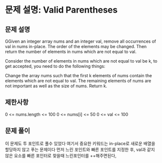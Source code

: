 # 문제 설명: Valid Parentheses

## 문제 설명

GGiven an integer array nums and an integer val, remove all occurrences of val in nums in-place. The order of the elements may be changed. Then return the number of elements in nums which are not equal to val.

Consider the number of elements in nums which are not equal to val be k, to get accepted, you need to do the following things:

Change the array nums such that the first k elements of nums contain the elements which are not equal to val. The remaining elements of nums are not important as well as the size of nums.
Return k.

## 제한사항

0 <= nums.length <= 100
0 <= nums[i] <= 50
0 <= val <= 100

## 문제 풀이

이 문제도 투 포인트로 풀수 있었다 여기서 중요한 키워드는 in-place로 새로운 배열을 할당하지 않고 푸는 문제이다
먼저 느린 포인트와 빠른 포인트를 지정한 후, val과 같지 않은 요소를 빠른 포인터로 찾을때 느린포인터를 ++해주면된다,
